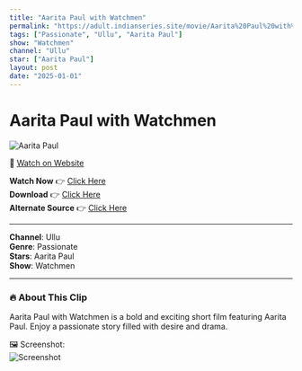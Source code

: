 ```yaml
---
title: "Aarita Paul with Watchmen"
permalink: "https://adult.indianseries.site/movie/Aarita%20Paul%20with%20Watchmen"
tags: ["Passionate", "Ullu", "Aarita Paul"]
show: "Watchmen"
channel: "Ullu"
star: ["Aarita Paul"]
layout: post
date: "2025-01-01"
---
```


# Aarita Paul with Watchmen

![Aarita Paul](https://shorts.desisins.com/wp-content/uploads/2023/05/Aarita-Paul-in-Ullu-Watchmen-shorts.desisins.com_.jpg)

🔗 [Watch on Website](https://adult.indianseries.site/movie/Aarita%20Paul%20with%20Watchmen)

**Watch Now** 👉 [Click Here](https://adult.indianseries.site/movie/Aarita%20Paul%20with%20Watchmen)  
**Download** 👉 [Click Here](https://adult.indianseries.site/movie/Aarita%20Paul%20with%20Watchmen)  
**Alternate Source** 👉 [Click Here](https://adult.indianseries.site/movie/Aarita%20Paul%20with%20Watchmen)

---

**Channel**: Ullu  
**Genre**: Passionate  
**Stars**: Aarita Paul  
**Show**: Watchmen

---

### 🔥 About This Clip

Aarita Paul with Watchmen is a bold and exciting short film featuring Aarita Paul. Enjoy a passionate story filled with desire and drama.
 
🖼️ Screenshot:  
![Screenshot](https://shorts.desisins.com/wp-content/uploads/2023/05/Aarita-Paul-in-Ullu-Watchmen-shorts.desisins.com_.jpg)
